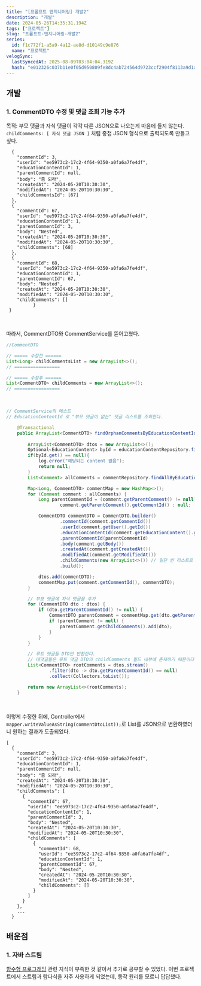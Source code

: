 ```yaml
---
title: "[프롬프트 엔지니어링] 개발2"
description: "개발"
date: 2024-05-26T14:35:31.194Z
tags: ["프로젝트"]
slug: "프롬프트-엔지니어링-개발2"
series:
  id: f1c772f1-a5a9-4a12-ae8d-d10149c9e876
  name: "프로젝트"
velogSync:
  lastSyncedAt: 2025-08-09T03:04:04.319Z
  hash: "e012326c037b11e0f05d950809fe8dc4ab724564d9723ccf2904f8113a9d1a7f"
---
```


## 개발
### 1. CommentDTO 수정 및 댓글 조회 기능 추가

목적: 부모 댓글과 자식 댓글이 각각 다른 JSON으로 나오는게 마음에 들지 않는다.
```childComments: [ 자식 댓글 JSON ]``` 처럼 중첩 JSON 형식으로 출력되도록 만들고 싶다.
```
  {
    "commentId": 3,
    "userId": "ee5973c2-17c2-4f64-9350-a0fa6a7fe4df",
    "educationContentId": 1,
    "parentCommentId": null,
    "body": "좀 되라",
    "createdAt": "2024-05-20T10:30:30",
    "modifiedAt": "2024-05-20T10:30:30",
    "childCommentsId": [67]
  },
  {
	"commentId": 67,
	"userId": "ee5973c2-17c2-4f64-9350-a0fa6a7fe4df",
	"educationContentId": 1,
	"parentCommentId": 3,
	"body": "Nested",
	"createdAt": "2024-05-20T10:30:30",
	"modifiedAt": "2024-05-20T10:30:30",
	"childComments": [68]
  },
  {
	"commentId": 68,
	"userId": "ee5973c2-17c2-4f64-9350-a0fa6a7fe4df",
	"educationContentId": 1,
	"parentCommentId": 67,
	"body": "Nested",
	"createdAt": "2024-05-20T10:30:30",
	"modifiedAt": "2024-05-20T10:30:30",
	"childComments": []
          }
 }
```

<br>

따라서, CommentDTO와 CommentService를 뜯어고쳤다.

```java
//CommentDTO

// ===== 수정전 ======
List<Long> childCommentsList = new ArrayList<>();
// =================

// ===== 수정후 ======
List<CommentDTO> childComments = new ArrayList<>();
// =================
```

<br>

```java
// CommentService의 메소드
// EducationContentId 로 "부모 댓글이 없는" 댓글 리스트를 조회한다. 

	@Transactional
    public ArrayList<CommentDTO> findOrphanCommentsByEducationContentId(Long contentId){
    
        ArrayList<CommentDTO> dtos = new ArrayList<>();
        Optional<EducationContent> byId = educationContentRepository.findById(contentId);
        if(byId.get() == null){
            log.error("해당되는 content 없음");
            return null;
        }
        List<Comment> allComments = commentRepository.findAllByEducationContent(byId.get());

        Map<Long, CommentDTO> commentMap = new HashMap<>();
        for (Comment comment : allComments) {
            Long parentCommentId = (comment.getParentComment() != null) ?
                    comment.getParentComment().getCommentId() : null;

            CommentDTO commentDTO = CommentDTO.builder()
                    .commentId(comment.getCommentId())
                    .userId(comment.getUser().getId())
                    .educationContentId(comment.getEducationContent().getContentId())
                    .parentCommentId(parentCommentId)
                    .body(comment.getBody())
                    .createdAt(comment.getCreatedAt())
                    .modifiedAt(comment.getModifiedAt())
                    .childComments(new ArrayList<>()) // 일단 빈 리스트로 생성
                    .build();

            dtos.add(commentDTO);
            commentMap.put(comment.getCommentId(), commentDTO);
        }

        // 부모 댓글에 자식 댓글을 추가
        for (CommentDTO dto : dtos) {
            if (dto.getParentCommentId() != null) {
                CommentDTO parentComment = commentMap.get(dto.getParentCommentId());
                if (parentComment != null) {
                    parentComment.getChildComments().add(dto);
                }
            }
        }

		// 루트 댓글들 DTO만 반환한다.
        // 대댓글들은 루트 댓글 DTO의 childComments 필드 내부에 존재하기 때문이다.
        List<CommentDTO> rootComments = dtos.stream()
                .filter(dto -> dto.getParentCommentId() == null)
                .collect(Collectors.toList());

        return new ArrayList<>(rootComments);
    }
```

<br>

이렇게 수정한 뒤에, Controller에서 ```mapper.writeValueAsString(commentDtoList));```로 List를 JSON으로 변환하였더니 원하는 결과가 도출되었다.

```
[
  {
    "commentId": 3,
    "userId": "ee5973c2-17c2-4f64-9350-a0fa6a7fe4df",
    "educationContentId": 1,
    "parentCommentId": null,
    "body": "좀 되라",
    "createdAt": "2024-05-20T10:30:30",
    "modifiedAt": "2024-05-20T10:30:30",
    "childComments": [
      {
        "commentId": 67,
        "userId": "ee5973c2-17c2-4f64-9350-a0fa6a7fe4df",
        "educationContentId": 1,
        "parentCommentId": 3,
        "body": "Nested",
        "createdAt": "2024-05-20T10:30:30",
        "modifiedAt": "2024-05-20T10:30:30",
        "childComments": [
          {
            "commentId": 68,
            "userId": "ee5973c2-17c2-4f64-9350-a0fa6a7fe4df",
            "educationContentId": 1,
            "parentCommentId": 67,
            "body": "Nested",
            "createdAt": "2024-05-20T10:30:30",
            "modifiedAt": "2024-05-20T10:30:30",
            "childComments": []
          }
        ]
      }
    },
    ...
  }
```
  
## 배운점
### 1. 자바 스트림
<a href= "https://velog.io/@jaewon-ju/JAVA-%ED%95%A8%EC%88%98%ED%98%95-%ED%94%84%EB%A1%9C%EA%B7%B8%EB%9E%98%EB%B0%8D">함수형 프로그래밍</a> 관련 지식이 부족한 것 같아서 추가로 공부할 수 있었다.
이번 프로젝트에서 스트림과 람다식을 자주 사용하게 되었는데, 동작 원리를 모르니 답답했다.
